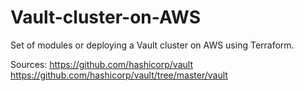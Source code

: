# Vault-cluster-on-AWS
Set of modules or deploying a Vault cluster on AWS using Terraform.

Sources: https://github.com/hashicorp/vault https://github.com/hashicorp/vault/tree/master/vault
